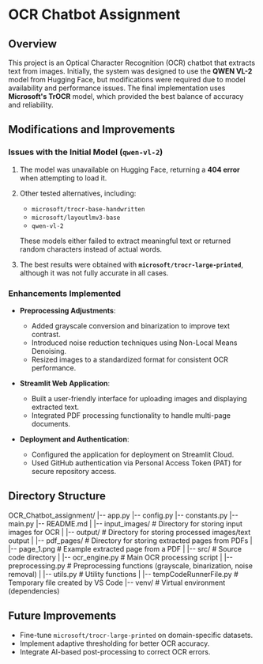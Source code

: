 # OCR Chatbot Assignment

## Overview
This project is an Optical Character Recognition (OCR) chatbot that extracts text from images. Initially, the system was designed to use the **QWEN VL-2** model from Hugging Face, but modifications were required due to model availability and performance issues. The final implementation uses **Microsoft's TrOCR** model, which provided the best balance of accuracy and reliability.

## Modifications and Improvements

### Issues with the Initial Model (`qwen-vl-2`)
1. The model was unavailable on Hugging Face, returning a **404 error** when attempting to load it.
2. Other tested alternatives, including:
   - `microsoft/trocr-base-handwritten`
   - `microsoft/layoutlmv3-base`
   - `qwen-vl-2`
   
   These models either failed to extract meaningful text or returned random characters instead of actual words.

3. The best results were obtained with **`microsoft/trocr-large-printed`**, although it was not fully accurate in all cases.

### Enhancements Implemented
- **Preprocessing Adjustments**:  
  - Added grayscale conversion and binarization to improve text contrast.
  - Introduced noise reduction techniques using Non-Local Means Denoising.
  - Resized images to a standardized format for consistent OCR performance.

- **Streamlit Web Application**:  
  - Built a user-friendly interface for uploading images and displaying extracted text.
  - Integrated PDF processing functionality to handle multi-page documents.

- **Deployment and Authentication**:
  - Configured the application for deployment on Streamlit Cloud.
  - Used GitHub authentication via Personal Access Token (PAT) for secure repository access.



## Directory Structure

OCR_Chatbot_assignment/
|-- app.py
|-- config.py
|-- constants.py
|-- main.py
|-- README.md
|
|-- input_images/             # Directory for storing input images for OCR
|
|-- output/                   # Directory for storing processed images/text output
|
|-- pdf_pages/                # Directory for storing extracted pages from PDFs
|   |-- page_1.png            # Example extracted page from a PDF
|
|-- src/                      # Source code directory
|   |-- ocr_engine.py          # Main OCR processing script
|   |-- preprocessing.py       # Preprocessing functions (grayscale, binarization, noise removal)
|   |-- utils.py               # Utility functions
|   |-- tempCodeRunnerFile.py  # Temporary file created by VS Code
|-- venv/                     # Virtual environment (dependencies)

## Future Improvements
- Fine-tune `microsoft/trocr-large-printed` on domain-specific datasets.
- Implement adaptive thresholding for better OCR accuracy.
- Integrate AI-based post-processing to correct OCR errors.
